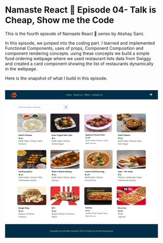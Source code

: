 # Namaste React 🚀 Episode 04- Talk is Cheap, Show me the Code

<p>This is the fourth episode of Namaste React 🚀 series by Akshay Saini.</p>
<p>In this episode, we jumped into the coding part. I learned and implemented Functional Components, uses of props, Component Composition and component rendering concepts. using these concepts we build a simple food ordering webpage where we used restaurant lists data from Swiggy and created a card component showing the list of restaurants dynamically in the webpage.</p>
<p>Here is the snapshot of what I build in this episode.</p><br/>
<img src="./app-screenshot.png">